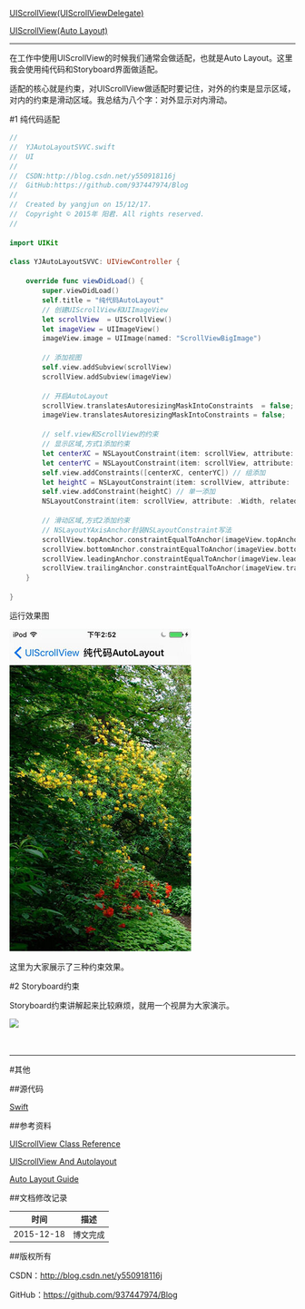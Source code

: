 [UIScrollView(UIScrollViewDelegate)](https://github.com/937447974/Blog/blob/master/IOS/Cocoa%20Touch%20Layer/UIKit/UIScrollView(UIScrollViewDelegate).md)

[UIScrollView(Auto Layout)](https://github.com/937447974/Blog/blob/master/IOS/Cocoa%20Touch%20Layer/UIKit/UIScrollView(Auto%20Layout).md)

---

在工作中使用UIScrollView的时候我们通常会做适配，也就是Auto Layout。这里我会使用纯代码和Storyboard界面做适配。

适配的核心就是约束，对UIScrollView做适配时要记住，对外的约束是显示区域，对内的约束是滑动区域。我总结为八个字：对外显示对内滑动。

#1 纯代码适配

```swift
//
//  YJAutoLayoutSVVC.swift
//  UI
//
//  CSDN:http://blog.csdn.net/y550918116j
//  GitHub:https://github.com/937447974/Blog
//
//  Created by yangjun on 15/12/17.
//  Copyright © 2015年 阳君. All rights reserved.
//

import UIKit

class YJAutoLayoutSVVC: UIViewController {

    override func viewDidLoad() {
        super.viewDidLoad()
        self.title = "纯代码AutoLayout"
        // 创建UIScrollView和UIImageView
        let scrollView  = UIScrollView()
        let imageView = UIImageView()
        imageView.image = UIImage(named: "ScrollViewBigImage")
        
        // 添加视图
        self.view.addSubview(scrollView)
        scrollView.addSubview(imageView)
        
        // 开启AutoLayout
        scrollView.translatesAutoresizingMaskIntoConstraints  = false;
        imageView.translatesAutoresizingMaskIntoConstraints = false;
        
        // self.view和ScrollView的约束
        // 显示区域,方式1添加约束
        let centerXC = NSLayoutConstraint(item: scrollView, attribute: NSLayoutAttribute.CenterX, relatedBy: NSLayoutRelation.Equal, toItem: self.view, attribute: NSLayoutAttribute.CenterX, multiplier: 1, constant: 0) // 中心x点对齐
        let centerYC = NSLayoutConstraint(item: scrollView, attribute: .CenterY, relatedBy: .Equal, toItem: self.view, attribute: .CenterY, multiplier: 1, constant: 0) // 中心y点对齐
        self.view.addConstraints([centerXC, centerYC]) // 组添加
        let heightC = NSLayoutConstraint(item: scrollView, attribute: .Height, relatedBy: .Equal, toItem: self.view, attribute: .Height, multiplier: 1, constant: 0) // 等高
        self.view.addConstraint(heightC) // 单一添加
        NSLayoutConstraint(item: scrollView, attribute: .Width, relatedBy: .Equal, toItem: self.view, attribute: .Width, multiplier: 1, constant: 0).active = true // 等宽，立即执行
        
        // 滑动区域,方式2添加约束
        // NSLayoutYAxisAnchor封装NSLayoutConstraint写法
        scrollView.topAnchor.constraintEqualToAnchor(imageView.topAnchor).active = true // Top
        scrollView.bottomAnchor.constraintEqualToAnchor(imageView.bottomAnchor).active = true // Bottom
        scrollView.leadingAnchor.constraintEqualToAnchor(imageView.leadingAnchor).active = true // leading
        scrollView.trailingAnchor.constraintEqualToAnchor(imageView.trailingAnchor).active = true // trailing
    }

}
```

运行效果图

![](https://raw.githubusercontent.com/937447974/Blog/master/Resources/2015121804.jpg)

这里为大家展示了三种约束效果。

#2 Storyboard约束

Storyboard约束讲解起来比较麻烦，就用一个视屏为大家演示。

![](https://raw.githubusercontent.com/937447974/Blog/master/Resources/2015121803.gif)

&#160;

----------

#其他

##源代码

[Swift](https://github.com/937447974/Swift)

##参考资料

[UIScrollView Class Reference](https://developer.apple.com/library/ios/documentation/UIKit/Reference/UIScrollView_Class/index.html)

[UIScrollView And Autolayout](https://developer.apple.com/library/ios/technotes/tn2154/_index.html)

[Auto Layout Guide](https://developer.apple.com/library/ios/documentation/UserExperience/Conceptual/AutolayoutPG/index.html)

##文档修改记录

| 时间 | 描述 |
| ---- | ---- |
| 2015-12-18 | 博文完成 |

##版权所有

CSDN：http://blog.csdn.net/y550918116j

GitHub：https://github.com/937447974/Blog